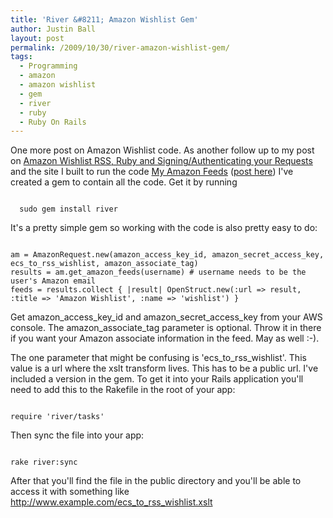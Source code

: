 ```yaml
---
title: 'River &#8211; Amazon Wishlist Gem'
author: Justin Ball
layout: post
permalink: /2009/10/30/river-amazon-wishlist-gem/
tags:
  - Programming
  - amazon
  - amazon wishlist
  - gem
  - river
  - ruby
  - Ruby On Rails
---
```

One more post on Amazon Wishlist code.  As another follow up to my post on <a href="http://www.justinball.com/2009/09/02/amazon-ruby-and-signing_authenticating-your-requests/">Amazon Wishlist RSS, Ruby and Signing/Authenticating your Requests</a> and the site I built to run the code <a href="http://www.my-amazon-feeds.com">My Amazon Feeds</a> (<a href="http://www.justinball.com/2009/10/26/amazon-wishlist-rss/">post here</a>) I've created a gem to contain all the code.  Get it by running
<pre><code class="ruby">
  sudo gem install river
</pre></code>

It's a pretty simple gem so working with the code is also pretty easy to do:
<pre><code class="ruby">
am = AmazonRequest.new(amazon_access_key_id, amazon_secret_access_key, ecs_to_rss_wishlist, amazon_associate_tag)
results = am.get_amazon_feeds(username) # username needs to be the user's Amazon email
feeds = results.collect { |result| OpenStruct.new(:url => result, :title => 'Amazon Wishlist', :name => 'wishlist') }
</pre></code>

Get amazon_access_key_id and amazon_secret_access_key from your AWS console. The amazon_associate_tag parameter is optional.  Throw it in there if you want your Amazon associate information in the feed.  May as well :-).

The one parameter that might be confusing is 'ecs_to_rss_wishlist'.  This value is a url where the xslt transform lives.  This has to be a public url.  I've included a version in the gem.  To get it into your Rails application you'll need to add this to the Rakefile in the root of your app:
<pre><code class="ruby">
require 'river/tasks'
</pre></code>
Then sync the file into your app:
<pre><code class="ruby">
rake river:sync
</pre></code>

After that you'll find the file in the public directory and you'll be able to access it with something like http://www.example.com/ecs_to_rss_wishlist.xslt